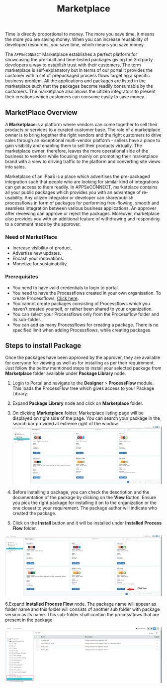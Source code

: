 ﻿---
title: "Marketplace"
description: "Getting access to your one stop solution to packages"
keywords: "Marketplace, Integration, Global, cache,pre-packaged solution,business process integration, business process automation, BPA, appseconnect, monitize, reusability, resunable"
toc: true
tag: developers
category: "Getting Started"
redirect_from: 
     - /accessing%20portal/marketplace/
menus: 
    gettingstarted:
        title: "Marketplace"
        weight: 9
        icon: fa fa-wpexplorer
        identifier: gettingstartedmarketplace
---

Time is directly proportional to money. The more you save time, it means the more you are saving money. When you can increase reusability of 
developed resources, you save time, which means you save money. 

The `APPSeCONNECT` Marketplace establishes a perfect platform for showcasing the pre-built and time-tested packages giving the 3rd party 
developers a way to establish trust with their customers. The term marketplace is self-explanatory but in terms of our portal it provides 
the customer with a set of prepackaged process flows targeting a specific business problem. All the applications and packages are listed 
in the marketplace such that the packages become readily consumable by the customers. The marketplace also allows the citizen integrators 
to present their creations which customers can consume easily to save money. 

## MarketPlace Overview

A **Marketplace** is a platform where vendors can come together to sell their products or services to a curated customer base. The role of a marketplace owner is to bring together the right vendors and the right customers to drive sales through an 
exceptional multi-vendor platform - sellers have a place to gain visibility and enabling them to sell their products virtually. The marketplace owner, therefore, leaves the more operational side of the business to vendors while focusing mainly on 
promoting their marketplace brand with a view to driving traffic to the platform and converting site views into sales. 

Marketplace of an iPaaS is a place which advertises the pre-packaged integration such that people who are looking for 
similar kind of integrations can get access to them readily. In APPSeCONNECT, marketplace contains all your public 
packages which provides you with an advantage of re-usability. Any citizen integrator or developer can share/publish 
processflows in form of packages for performing free-flowing, smooth and seamless integration between various business 
applications. An approver after reviewing can approve or reject the packages. Moreover, marketplace also provides you with 
an additional feature of withdrawing and responding to a comment made by the approver. 

### Need of MarketPlace

* Increase visibility of product. 
* Advertise new updates.
* Encash your innovations. 
* Monetize for sustainability. 

### Prerequisites

* You need to have valid credentials to login to portal. 
* You need to have the Processflows created in your own organisation. To create Processflows, [Click here](/getting%20started/create-your-first-processflow/). 
* You cannot create packages consisting of Processflows which you haven’t created yourself, or rather been shared to your organization. 
* You can select your Processflows only from the Processflow folder and its sub-folder. 
* You can add as many Processflows for creating a package. There is no specified limit when adding Processflows, while creating packages. 

## Steps to  install Package

Once the packages have been approved by the approver, they are available for everyone for viewing as well as for installing 
as per their requirement. Just follow the below mentioned steps to install your selected package from **Marketplace** folder 
available under **Package Library** node. 

1. Login to Portal and navigate to the **Designer** > **ProcessFlow** module. This loads the ProcessFlow tree which gives access to your Package Library. 
2. Expand **Package Library** node and click on **Marketplace** folder. 
3. On clicking **Marketplace** folder, Marketplace listing page will be displayed on right side of the page. You can search your package in the search bar provided at extreme right of the window. 
![Marketplaceinstall](/staticfiles/root/media/marketplaceinstall.png)

4. Before installing a package, you can check the description and the documentation of the package by clicking on the **View** Button. Ensure you pick the right package for installing it on to the organization or the one closest to your requirement. The package author will indicate who created the package. 
5. Click on the **Install** button and it will be installed under **Installed Process Flow**  folder. 

![Marketplaceinstall1](/staticfiles/root/media/marketplaceinstall1.png)

6.Expand **Installed Process Flow** node. The package name will appear as folder name and this folder will consists of another sub folder with package version as its name. This sub-folder shall contain the processflows that are present in the package. 

![Marketplaceinstall2](/staticfiles/root/media/marketplaceinstall2.png)


